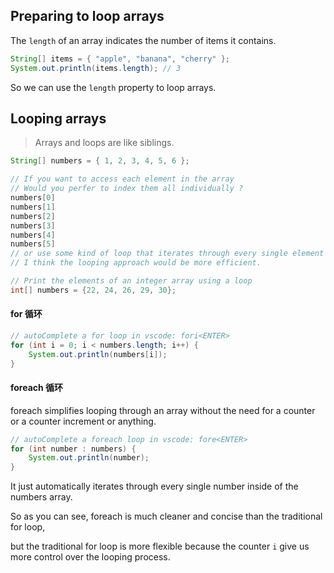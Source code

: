 ## Preparing to loop arrays

The `length` of an array indicates the number of items it contains.

```java
String[] items = { "apple", "banana", "cherry" };
System.out.println(items.length); // 3
```

So we can use the `length` property to loop arrays.

## Looping arrays

> Arrays and loops are like siblings.

```java
String[] numbers = { 1, 2, 3, 4, 5, 6 };

// If you want to access each element in the array
// Would you perfer to index them all individually ?
numbers[0]
numbers[1]
numbers[2]
numbers[3]
numbers[4]
numbers[5]
// or use some kind of loop that iterates through every single element in the array ?
// I think the looping approach would be more efficient.
```

```java
// Print the elements of an integer array using a loop
int[] numbers = {22, 24, 26, 29, 30};
```

#### for 循环

```java
// autoComplete a for loop in vscode: fori<ENTER>
for (int i = 0; i < numbers.length; i++) {
    System.out.println(numbers[i]);
}
```

#### foreach 循环

foreach simplifies looping through an array without the need for a counter or a counter increment or anything.

```java
// autoComplete a foreach loop in vscode: fore<ENTER>
for (int number : numbers) {
    System.out.println(number);
}
```

It just automatically iterates through every single number inside of the numbers array.

So as you can see, foreach is much cleaner and concise than the traditional for loop,

but the traditional for loop is more flexible because the counter `i` give us more control over the looping process.
